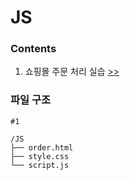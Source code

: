 # JS

### Contents
1. 쇼핑몰 주문 처리 실습 [>>](https://github.com/yshghid/Resume/blob/main/Experience/SKALA/Practice/JS/js1.md) 


### 파일 구조

```plain text
#1

/JS
├── order.html
├── style.css
└── script.js
```

